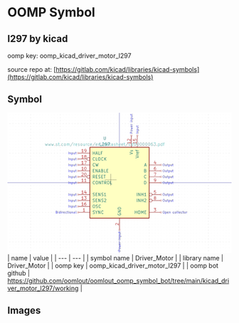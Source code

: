 # OOMP Symbol  
## l297  by kicad  
  
oomp key: oomp_kicad_driver_motor_l297  
  
source repo at: [https://gitlab.com/kicad/libraries/kicad-symbols](https://gitlab.com/kicad/libraries/kicad-symbols)  
## Symbol  
  
[![working.png](working_600.png)](working.png)  
| name | value | 
| --- | --- | 
| symbol name | Driver_Motor | 
| library name | Driver_Motor | 
| oomp key | oomp_kicad_driver_motor_l297 | 
| oomp bot github | https://github.com/oomlout/oomlout_oomp_symbol_bot/tree/main/kicad_driver_motor_l297/working | 
## Images  
